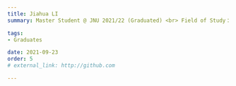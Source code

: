 ```yaml
---
title: Jiahua LI  
summary: Master Student @ JNU 2021/22 (Graduated) <br> Field of Study：Industrial Engineering <br> Job：Front-end Developer @ SF Technology

tags:
- Graduates

date: 2021-09-23
order: 5
# external_link: http://github.com

---
```


